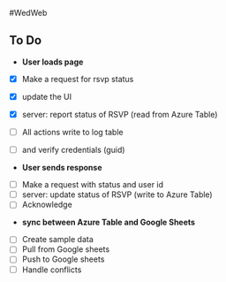 #WedWeb

## To Do

- **User loads page**
- [x] Make a request for rsvp status
- [x] update the UI
- [x] server: report status of RSVP (read from Azure Table)

- [ ] All actions write to log table 
- [ ] and verify credentials (guid)

- **User sends response**
- [ ] Make a request with status and user id
- [ ] server: update status of RSVP (write to Azure Table)
- [ ] Acknowledge

- **sync between Azure Table and Google Sheets**
- [ ] Create sample data
- [ ] Pull from Google sheets
- [ ] Push to Google sheets
- [ ] Handle conflicts 
